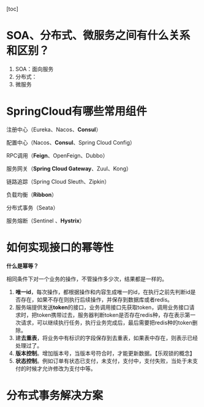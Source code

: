 [toc]

# SOA、分布式、微服务之间有什么关系和区别？

1. SOA：面向服务
2. 分布式：
3. 微服务

# SpringCloud有哪些常用组件

注册中心（Eureka、Nacos、**Consul**）

配置中心（Nacos、**Consul**、Spring Cloud Config）

RPC调用（**Feign**、OpenFeign、Dubbo）

服务网关（**Spring Cloud Gateway**、Zuul、Kong）

链路追踪（Spring Cloud Sleuth、Zipkin）

负载均衡（**Ribbon**）

分布式事务（Seata）

服务熔断（Sentinel 、**Hystrix**）

# 如何实现接口的幂等性

**什么是幂等？**

相同条件下对一个业务的操作，不管操作多少次，结果都是一样的。

1. **唯一id**，每次操作，都根据操作和内容生成唯一的id，在执行之前先判断id是否存在，如果不存在则执行后续操作，并保存到数据库或者redis。
2. 服务端提供发送**token**的接口，业务调用接口先获取token，调用业务接口请求时，把token携带过去，服务器判断token是否存在redis种，存在表示第一次请求，可以继续执行任务，执行业务完成后，最后需要把redis种的token删除。
3. 建**去重表**，将业务中有标识的字段保存到去重表，如果表中存在，则表示已经处理过了。
4. **版本控制**。增加版本号，当版本号符合时，才能更新数据。【乐观锁的概念】
5. **状态控制**。例如订单有状态已支付，未支付，支付中，支付失败，当处于未支付的时候才允许修改为支付中等。

# 分布式事务解决方案

